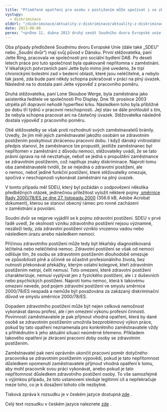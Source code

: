 ```yaml
---
title: "Přiměřené opatření pro osobu s postižením může spočívat i ve zkrácení pracovní doby, říká Soudní dvůr Evropské unie"
vystupy:
  - diskriminace
oldUrl: "/diskriminace/aktuality-z-diskriminace/aktuality-z-diskriminace-2013/primerene-opatreni-pro-osobu-s-postizenim-muze-spocivat-i-ve-zkraceni-pracovni-doby/"
date: 2013-06-06
perex: "<p>Dne 11. dubna 2013 druhý senát Soudního dvora Evropské unie rozhodl o předběžné otázce ve spojených věcech C-335/11 a C-337/11, a upřesnil pojem „zdravotní postižení“ tak, jak je používán směrnicí Rady 2000/78/ES. Uvedl, že léčitelná či neléčitelná nemoc způsobující fyzické, duševní nebo psychické omezení může být postavena na roveň zdravotnímu postižení. Zaměstnavateli pak vůči osobám s postižením vzniká povinnost přijímat přiměření opatření. Ta mohou spočívat i v úpravě pracovní doby.</p>"
---
```


<!-- imported from the old website -->

<p class="align-blok">Oba případy předložené Soudnímu dvoru Evropské Unie (dále také „SDEU“ nebo „Soudní dvůr“) mají svůj původ v Dánsku. První stěžovatelka, paní Jette Ring, pracovala ve společnosti pro sociální bydlení DAB. Po deseti letech práce pro tuto společnost byla opakovaně nepřítomna v zaměstnání. V lékařských potvrzeních paní Jette bylo mimo jiné uvedeno, že trpí chronickými bolestmi zad v bederní oblasti, které jsou neléčitelné, a nebylo tak jasné, zda bude paní někdy schopna pokračovat v práci na plný úvazek. Následně na to dostala paní Jette výpověď z pracovního poměru.</p><p class="align-blok">Druhá stěžovatelka, paní Lone Skouboe Werge, byla zaměstnána jako asistentka ředitele ve společnosti Pro Display. Dne 19. prosince 2003 utrpěla při dopravní nehodě hyperflexi krku. Následkem toho byla přibližně po dobu tří týdnů v pracovní neschopnosti. Její stav se dále prohloubil s tím, že nebyla schopna pracovat ani na částečný úvazek. Stěžovatelka následně dostala výpověď z pracovního poměru. </p><p class="align-blok">Obě stěžovatelky se však proti rozhodnutí svých zaměstnavatelů bránily. Uvedly, že jim měl jejich zaměstnavatel jakožto osobám se zdravotním postižením poskytnout zkrácenou pracovní dobu. I když dánský vnitrostátní předpis stanoví, že zaměstnance lze propustit, jestliže zaměstnanec byl nepřítomen v zaměstnání z důvodu nemoci, stěžovatelky uvádí, že se tato právní úprava na ně nevztahuje, neboť se jedná o propuštění zaměstnance se zdravotním postižením, což naplňuje znaky diskriminace. Naproti tomu oba zaměstnavatelé tvrdili, že se nejedná o zdravotní postižení, ale o nemoc, neboť jediné funkční postižení, které stěžovatelky omezuje, spočívá v neschopnosti vykonávat zaměstnání na plný úvazek.</p><p class="align-blok">V tomto případu měl SDEU, který byl požádán o zodpovězení několika předběžných otázek, jedinečnou příležitost vyložit některé pojmy <a title="Otevření do nového okna" href="/uploads-import/DISKRIMINACE/pravni_predpisy/SMERNICE_RADY_obecny_ramec_pro_rovne_zachazeni_v_zamestnani.pdf" target="_blank"> směrnice Rady 2000/78/ES ze dne 27. listopadu 2000</a> (356.6 kB, Adobe Acrobat dokument), kterou se stanoví obecný rámec pro rovné zacházení v zaměstnání a povolání. </p><p class="align-blok">Soudní dvůr se nejprve vyjádřil se k pojmu zdravotní postižení. SDEU v prvé řadě uvedl, že okolnosti vzniku zdravotního postižení nejsou významné, nezáleží tedy, zda zdravotní postižení vzniklo vrozenou vadou nebo následkem úrazu anebo následkem nemoci. </p><p class="align-blok">Příčinou zdravotního postižení může tedy být lékařsky diagnostikovaná léčitelná nebo neléčitelná nemoc. Zdravotní postižení se však od nemoci odlišuje tím, že osobu se zdravotním postižením dlouhodobě omezuje ve způsobilosti plně a účinně se účastnit profesionálního života, bez nutnosti překonávat překážky, kterým ostatní kolegové, kteří zdravotním postižením netrpí, čelit nemusí. Toto omezení, které zdravotní postižení charakterizuje, nemusí vyplývat jen z fyzického postižení, ale i z duševních nebo psychických postižení. Naproti tomu nemoc, která k takovému omezení nevede, pod pojem zdravotní postižení ve smyslu směrnice 2000/78/ES nespadá a nemůže být považována za zakázaný diskriminační důvod ve smyslu směrnice 2000/78/ES.  </p><p class="align-blok">Dopadem zdravotního postižení může být nejen celková nemožnost vykonávat danou profesi, ale i jen omezení výkonu profesní činnosti. Povinností zaměstnavatele je pak přijmout vhodná opatření, která by dané osobě se zdravotním postižením umožnila bezproblémový výkon práce, pokud by tato opatření neznamenala pro konkrétního zaměstnavatele vždy s přihlédnutím k jeho aktuální situaci neúměrné břemeno. Příkladem takového opatření je zkrácení pracovní doby osoby se zdravotním postižením. </p><p class="align-blok">Zaměstnavatel pak není oprávněn ukončit pracovní poměr dotyčného pracovníka se zdravotním postižením výpovědí, pokud je tato nepřítomnost důsledkem opomenutí zaměstnavatele přijmout vhodná opatření k tomu, aby mohl pracovník svou práci vykonávat, anebo pokud je tato nepřítomnost důsledkem zdravotního postižení osoby. To vše samozřejmě s výjimkou případu, že toto ustanovení sleduje legitimní cíl a nepřekračuje meze toho, co je k dosažení tohoto cíle nezbytné.</p><p>Tisková zpráva k rozsudku je v českém jazyce dostupná <a title="Otevření do nového okna" href="http://curia.europa.eu/jcms/upload/docs/application/pdf/2013-04/cp130042cs.pdf" target="_blank">zde</a> . </p><p>Celý text rozsudku v českém jazyce naleznete <a title="Otevření do nového okna" href="http://curia.europa.eu/juris/document/document.jsf?text=funktionsneds%25C3%25A6ttelse&amp;docid=136161&amp;pageIndex=0&amp;doclang=CS&amp;mode=req&amp;dir=&amp;occ=first&amp;part=1&amp;cid=319104" target="_blank">zde</a> .</p>
